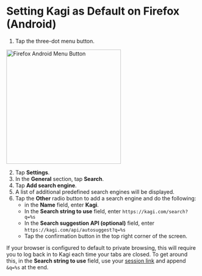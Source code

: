 # Setting Kagi as Default on Firefox (Android)

1. Tap the three-dot menu button.

<img src="./media/firefox_android.png" width="300" alt="Firefox Android Menu Button">

2. Tap **Settings**.
3. In the **General** section, tap **Search**.
4. Tap **Add search engine**.
5. A list of additional predefined search engines will be displayed.
6. Tap the **Other** radio button to add a search engine and do the following:
	- in the **Name** field, enter **Kagi**.
	- In the **Search string to use** field, enter `https://kagi.com/search?q=%s`
	- In the **Search suggestion API (optional)** field, enter `https://kagi.com/api/autosuggest?q=%s` 
	- Tap the confirmation button in the top right corner of the screen.

If your browser is configured to default to private browsing, this will require you to log back in to Kagi each time your tabs are closed. To get around this, in the **Search string to use** field, use your [session link](https://kagi.com/settings/user_details) and append `&q=%s` at the end.

